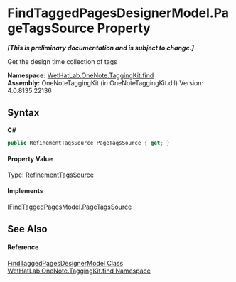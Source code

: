 # FindTaggedPagesDesignerModel.PageTagsSource Property 
 _**\[This is preliminary documentation and is subject to change.\]**_

Get the design time collection of tags

**Namespace:**&nbsp;<a href="0e3a8efd-07d2-1709-b1cd-709153222081.md">WetHatLab.OneNote.TaggingKit.find</a><br />**Assembly:**&nbsp;OneNoteTaggingKit (in OneNoteTaggingKit.dll) Version: 4.0.8135.22136

## Syntax

**C#**<br />
``` C#
public RefinementTagsSource PageTagsSource { get; }
```


#### Property Value
Type: <a href="d7211135-5356-9b91-8953-931edc03290b.md">RefinementTagsSource</a>

#### Implements
<a href="2442b744-3ceb-5a8b-319b-61d147d861cd.md">IFindTaggedPagesModel.PageTagsSource</a><br />

## See Also


#### Reference
<a href="d7a56022-2fb3-d50d-038d-a3a5d1d49fe2.md">FindTaggedPagesDesignerModel Class</a><br /><a href="0e3a8efd-07d2-1709-b1cd-709153222081.md">WetHatLab.OneNote.TaggingKit.find Namespace</a><br />